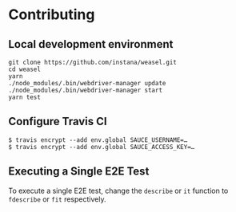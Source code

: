 # Contributing

## Local development environment

```
git clone https://github.com/instana/weasel.git
cd weasel
yarn
./node_modules/.bin/webdriver-manager update
./node_modules/.bin/webdriver-manager start
yarn test
```

## Configure Travis CI

```
$ travis encrypt --add env.global SAUCE_USERNAME=…
$ travis encrypt --add env.global SAUCE_ACCESS_KEY=…
```

## Executing a Single E2E Test
To execute a single E2E test, change the `describe` or `it` function to `fdescribe` or `fit` respectively.
